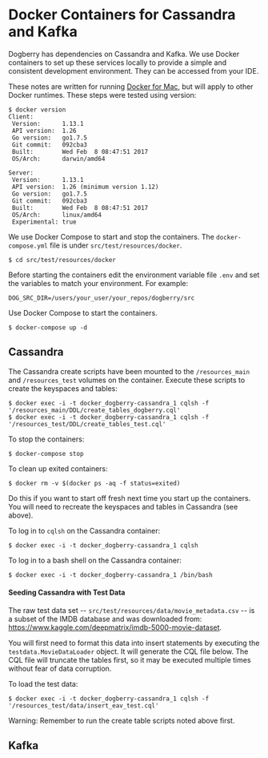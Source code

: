 # Docker Containers for Cassandra and Kafka

Dogberry has dependencies on Cassandra and Kafka. We use Docker containers to set up these services locally to provide a simple and consistent development environment. They can be accessed from your IDE.

These notes are written for running [Docker for Mac](https://www.docker.com/products/docker#/mac), but will apply to other Docker runtimes. These steps were tested using version:

```
$ docker version
Client:
 Version:      1.13.1
 API version:  1.26
 Go version:   go1.7.5
 Git commit:   092cba3
 Built:        Wed Feb  8 08:47:51 2017
 OS/Arch:      darwin/amd64

Server:
 Version:      1.13.1
 API version:  1.26 (minimum version 1.12)
 Go version:   go1.7.5
 Git commit:   092cba3
 Built:        Wed Feb  8 08:47:51 2017
 OS/Arch:      linux/amd64
 Experimental: true
 ```

We use Docker Compose to start and stop the containers. The `docker-compose.yml` file is under `src/test/resources/docker`.

```
$ cd src/test/resources/docker
```

Before starting the containers edit the environment variable file `.env` and set the variables to match your environment. For example:

```
DOG_SRC_DIR=/users/your_user/your_repos/dogberry/src
```

Use Docker Compose to start the containers.

```
$ docker-compose up -d
```

## Cassandra

 The Cassandra create scripts have been mounted to the `/resources_main` and `/resources_test` volumes on the container. Execute these scripts to create the keyspaces and tables:

```
$ docker exec -i -t docker_dogberry-cassandra_1 cqlsh -f '/resources_main/DDL/create_tables_dogberry.cql'
$ docker exec -i -t docker_dogberry-cassandra_1 cqlsh -f '/resources_test/DDL/create_tables_test.cql'
```

To stop the containers:

```
$ docker-compose stop
```

To clean up exited containers:

```
$ docker rm -v $(docker ps -aq -f status=exited)
```

Do this if you want to start off fresh next time you start up the containers. You will need to recreate the keyspaces and tables in Cassandra (see above).

To log in to `cqlsh` on the Cassandra container:

```
$ docker exec -i -t docker_dogberry-cassandra_1 cqlsh
```

To log in to a bash shell on the Cassandra container:

```
$ docker exec -i -t docker_dogberry-cassandra_1 /bin/bash
```

#### Seeding Cassandra with Test Data

The raw test data set -- `src/test/resources/data/movie_metadata.csv` -- is a subset of the IMDB database and was downloaded from: https://www.kaggle.com/deepmatrix/imdb-5000-movie-dataset.

You will first need to format this data into insert statements by executing the `testdata.MovieDataLoader` object. It will generate the CQL file below. The CQL file will truncate the tables first, so it may be executed multiple times without fear of data corruption.

To load the test data:

```
$ docker exec -i -t docker_dogberry-cassandra_1 cqlsh -f '/resources_test/data/insert_eav_test.cql'
```
Warning: Remember to run the create table scripts noted above first.

## Kafka

